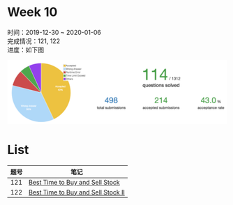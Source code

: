 # Week 10

时间：2019-12-30 ~ 2020-01-06  
完成情况：121, 122  
进度：如下图     

![](assets/w10_progress.png) 

# List  

| 题号 | 笔记 |  
|---|---|  
| 121 | [Best Time to Buy and Sell Stock](https://github.com/chenxinlong/leetcode/blob/master/algs/121.go)  
| 122 | [Best Time to Buy and Sell Stock II](https://github.com/chenxinlong/leetcode/blob/master/algs/122.go)